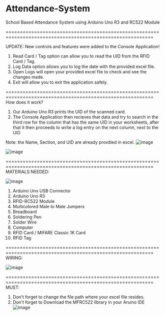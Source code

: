 # Attendance-System
School Based Attendance System using Arduino Uno R3 and RC522 Module

==========================================================================================================

UPDATE: New controls and features were added to the Console Application!
1. Read Card / Tag option can allow you to read the UID from the RFID Card / Tag.
2. Log Data option allows you to log the date with the provided excel file.
3. Open Logs will open your provided excel file to check and see the changes made.
4. Exit will allow you to exit the application safely.

==========================================================================================================
How does it work?
1. Our Arduino Uno R3 prints the UID of the scanned card.
2. The Console Application then recieves that data and try to search in the third row for the column that has the same UID in your worksheets, after that it then proceeds to write a log entry on the next column, next to the UID

Note: the Name, Section, and UID are already provdied in excel.
![image](https://github.com/zxcvgx/Attendance-System/assets/97776436/c7d770f0-1469-4b55-a247-7361982c13bf)

![image](https://github.com/zxcvgx/Attendance-System/assets/97776436/f692329d-25a2-4335-b640-7cb8a5b7229e)

==========================================================================================================
MATERIALS NEEDED:

![image](https://github.com/zxcvgx/Attendance-System/assets/97776436/94df25f1-5d02-459e-b4af-ec87d99ab6e3)

1. Arduino Uno USB Connector
2. Arduino Uno R3
3. RFID-RC522 Module
4. Multicolored Male to Male Jumpers
5. Breadboard
6. Soldering Pen
7. Solder Wire
8. Computer
9. RFID Card / MIFARE Classic 1K Card
10. RFID Tag




==========================================================================================================
WIRING:

![image](https://github.com/zxcvgx/Attendance-System/assets/97776436/8adb99fb-c6dc-4244-986d-fa38283b9639)



==========================================================================================================
MUST:
1. Don't forget to change the file path where your excel file resides.
2. Don't forget to Download the MFRC522 library in your Aruino IDE
![image](https://github.com/zxcvgx/Attendance-System/assets/97776436/e2c55229-8f02-44b8-b115-d2e0fef2cc6d)




